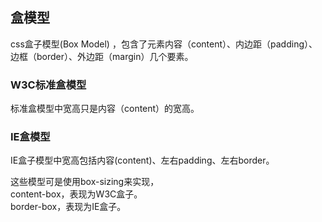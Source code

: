 ## 盒模型

css盒子模型(Box Model) ，包含了元素内容（content）、内边距（padding）、边框（border）、外边距（margin）几个要素。

### W3C标准盒模型

标准盒模型中宽高只是内容（content）的宽高。

### IE盒模型

IE盒子模型中宽高包括内容(content)、左右padding、左右border。

这些模型可是使用box-sizing来实现，  
content-box，表现为W3C盒子。  
border-box，表现为IE盒子。